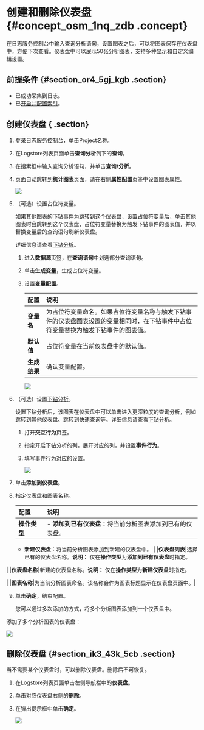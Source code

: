 # 创建和删除仪表盘 {#concept_osm_1nq_zdb .concept}

在日志服务控制台中输入查询分析语句，设置图表之后，可以将图表保存在仪表盘中，方便下次查看。仪表盘中可以展示50张分析图表，支持多种显示和自定义编辑设置。

## 前提条件 {#section_or4_5gj_kgb .section}

-   已成功采集到日志。
-   已[开启并配置索引](intl.zh-CN/用户指南/查询与分析/开启并配置索引.md)。

## 创建仪表盘 { .section}

1.  登录[日志服务控制台](https://sls.console.aliyun.com)，单击Project名称。
2.  在Logstore列表页面单击**查询分析**列下的**查询**。
3.  在搜索框中输入查询分析语句，并单击**查询/分析**。
4.  页面自动跳转到**统计图表**页面，请在右侧**属性配置**页签中设置图表属性。

    ![](http://static-aliyun-doc.oss-cn-hangzhou.aliyuncs.com/assets/img/13143/15549680585695_zh-CN.png)

5.  （可选）设置占位符变量。

    如果其他图表的下钻事件为跳转到这个仪表盘，设置占位符变量后，单击其他图表时会跳转到这个仪表盘，占位符变量替换为触发下钻事件的图表值，并以替换变量后的查询语句刷新仪表盘。

    详细信息请查看[下钻分析](intl.zh-CN/用户指南/可视化分析/仪表盘/下钻分析.md)。

    1.  进入**数据源**页签，在**查询语句**中划选部分查询语句。
    2.  单击**生成变量**，生成占位符变量。
    3.  设置**变量配置**。

        |配置|说明|
        |:-|:-|
        |**变量名**|为占位符变量命名。如果占位符变量名称与触发下钻事件的仪表盘图表设置的变量相同时，在下钻事件中占位符变量替换为触发下钻事件的图表值。|
        |**默认值**|占位符变量在当前仪表盘中的默认值。|
        |**生成结果**|确认变量配置。|

        ![](http://static-aliyun-doc.oss-cn-hangzhou.aliyuncs.com/assets/img/13143/155496805810583_zh-CN.png)

6.  （可选）设置[下钻分析](intl.zh-CN/用户指南/可视化分析/仪表盘/下钻分析.md)。

    设置下钻分析后，该图表在仪表盘中可以单击进入更深粒度的查询分析，例如跳转到其他仪表盘、跳转到快速查询等。详细信息请查看[下钻分析](intl.zh-CN/用户指南/可视化分析/仪表盘/下钻分析.md)。

    1.  打开**交互行为**页签。
    2.  指定开启下钻分析的列，展开对应的列，并设置**事件行为**。
    3.  填写事件行为对应的设置。

        ![](http://static-aliyun-doc.oss-cn-hangzhou.aliyuncs.com/assets/img/18631/155496805910243_zh-CN.png)

7.  单击**添加到仪表盘**。
8.  指定仪表盘和图表名称。

    |配置|说明|
    |:-|:-|
    |**操作类型**|     -   **添加到已有仪表盘**：将当前分析图表添加到已有的仪表盘。
    -   **新建仪表盘**：将当前分析图表添加到新建的仪表盘中。
 |
    |**仪表盘列表**|选择已有的仪表盘名称。**说明：** 仅在**操作类型**为**添加到已有仪表盘**时指定。

|
    |**仪表盘名称**|新建的仪表盘名称。**说明：** 仅在**操作类型**为**新建仪表盘**时指定。

|
    |**图表名称**|为当前分析图表命名。该名称会作为图表标题显示在仪表盘页面中。|

9.  单击**确定**，结束配置。

    您可以通过多次添加的方式，将多个分析图表添加到一个仪表盘中。


添加了多个分析图表的仪表盘：

![](http://static-aliyun-doc.oss-cn-hangzhou.aliyuncs.com/assets/img/13143/15549680595696_zh-CN.png)

## 删除仪表盘 {#section_ik3_43k_5cb .section}

当不需要某个仪表盘时，可以删除仪表盘。删除后不可恢复。

1.  在Logstore列表页面单击左侧导航栏中的**仪表盘**。
2.  单击对应仪表盘右侧的**删除**。
3.  在弹出提示框中单击**确定**。

    ![](http://static-aliyun-doc.oss-cn-hangzhou.aliyuncs.com/assets/img/13143/155496805910584_zh-CN.png)



